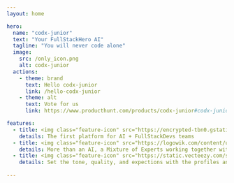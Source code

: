 ```yaml
---
layout: home

hero:
  name: "codx-junior"
  text: "Your FullStackHero AI"
  tagline: "You will never code alone"
  image:
    src: /only_icon.png
    alt: codx-junior
  actions:
    - theme: brand
      text: Hello codx-junior
      link: /hello-codx-junior
    - theme: alt
      text: Vote for us
      link: https://www.producthunt.com/products/codx-junior#codx-junior

features:
  - title: <img class="feature-icon" src="https://encrypted-tbn0.gstatic.com/images?q=tbn:ANd9GcQNfPQjRn4j1GSTmloSq65gDtH7YB1E1tw6Ew&s" /> Hybrid teams
    details: The first platform for AI + FullStackDevs teams
  - title: <img class="feature-icon" src="https://logowik.com/content/uploads/images/ollama-language-model1721162988.logowik.com.webp" /> MoE
    details: More than an AI, a Mixture of Experts working together with you 
  - title: <img class="feature-icon" src="https://static.vecteezy.com/system/resources/previews/027/142/043/non_2x/designer-girl-with-stylus-digital-illustrator-avatar-cartoon-flat-style-vector.jpg" /> Profiles
    details: Set the tone, quality, and expections with the profiles and save your precious time  
  
---
```

